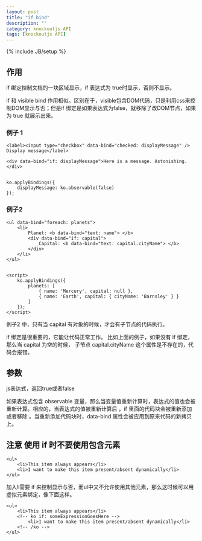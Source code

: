 ```yaml
---
layout: post
title: "if bind"
description: ""
category: knockoutjs API
tags: [knockoutjs API]
---
```

{% include JB/setup %}

## 作用

if 绑定控制文档的一块区域显示，if 表达式为 true时显示，否则不显示。

if 和 visible bind 作用相似。区别在于，visible包含DOM代码，只是利用css来控制DOM显示与否；但是if 绑定是如果表达式为false，就移除了改DOM节点，如果为 true 就展示出来。

### 例子 1

	<label><input type="checkbox" data-bind="checked: displayMessage" /> Display message</label>

	<div data-bind="if: displayMessage">Here is a message. Astonishing.</div>


	ko.applyBindings({
	    displayMessage: ko.observable(false)
	});

### 例子2

	<ul data-bind="foreach: planets">
	    <li>
	        Planet: <b data-bind="text: name"> </b>
	        <div data-bind="if: capital">
	            Capital: <b data-bind="text: capital.cityName"> </b>
	        </div>
	    </li>
	</ul>


	<script>
	    ko.applyBindings({
	        planets: [
	            { name: 'Mercury', capital: null }, 
	            { name: 'Earth', capital: { cityName: 'Barnsley' } }        
	        ]
	    });
	</script>	

例子2 中，只有当 capital 有对象的时候，才会有子节点的代码执行。

if 绑定是很重要的，它能让代码正常工作。 比如上面的例子，如果没有 if 绑定， 那么当 capital 为空的时候， 子节点 capital.cityName 这个属性是不存在的，代码会报错。

## 参数

js表达式，返回true或者false

如果表达式包含 observable 变量，那么当变量值重新计算时，表达式的值也会被重新计算。相应的，当表达式的值被重新计算后 ，if 里面的代码块会被重新添加或者移除 。当重新添加代码块时，data-bind 属性会被应用到原来代码的新拷贝上。


## 注意 使用 if 时不要使用包含元素

	<ul>
	    <li>This item always appears</li>
	    <li>I want to make this item present/absent dynamically</li>
	</ul>

加入li需要 if 来控制显示与否，而ul中又不允许使用其他元素，那么这时候可以用虚拟元素绑定，像下面这样。


	<ul>
	    <li>This item always appears</li>
	    <!-- ko if: someExpressionGoesHere -->
	        <li>I want to make this item present/absent dynamically</li>
	    <!-- /ko -->
	</ul>









